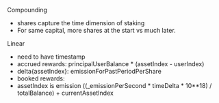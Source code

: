 Compounding
- shares capture the time dimension of staking
- For same capital, more shares at the start vs much later.

Linear
- need to have timestamp
- accrued rewards: principalUserBalance * (assetIndex - userIndex)
- delta{assetIndex}: emissionForPastPeriodPerShare
- booked rewards: 
- assetIndex is emission
((_emissionPerSecond * timeDelta * 10**18) / totalBalance) + currentAssetIndex
